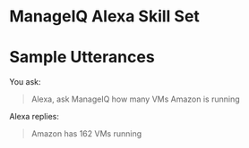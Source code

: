 # ManageIQ Alexa Skill Set

# Sample Utterances

You ask:
> Alexa, ask ManageIQ how many VMs Amazon is running

Alexa replies:
> Amazon has 162 VMs running
